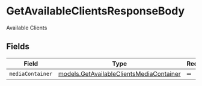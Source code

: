# GetAvailableClientsResponseBody

Available Clients


## Fields

| Field                                                                                      | Type                                                                                       | Required                                                                                   | Description                                                                                |
| ------------------------------------------------------------------------------------------ | ------------------------------------------------------------------------------------------ | ------------------------------------------------------------------------------------------ | ------------------------------------------------------------------------------------------ |
| `mediaContainer`                                                                           | [models.GetAvailableClientsMediaContainer](../models/getavailableclientsmediacontainer.md) | :heavy_minus_sign:                                                                         | N/A                                                                                        |